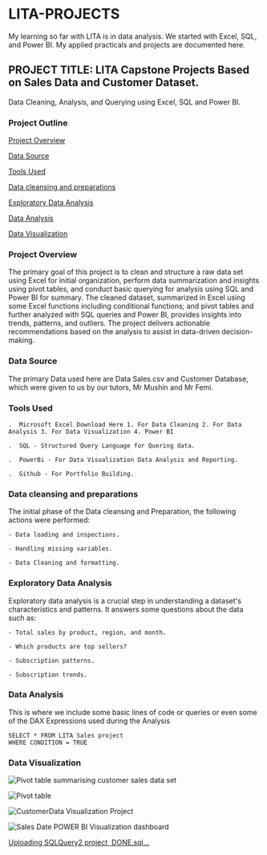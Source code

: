 # LITA-PROJECTS
My learning so far with LITA is in data analysis. We started with Excel, SQL, and Power BI. My applied practicals and projects are documented here.

## PROJECT TITLE: LITA Capstone Projects Based on Sales Data and Customer Dataset.
Data Cleaning, Analysis, and Querying using Excel, SQL and Power BI.

### Project Outline

[Project Overview](#Project-Overview)

[Data Source](#Data-Source)

[Tools Used](#Tool-Used)

[Data cleansing and preparations](#Data-cleansing-and-preparations)

[Exploratory Data Analysis](#Exploratory-Data-Analysis)

[Data Analysis](#Data-Analysis)

[Data Visualization](#Data-Visualization)


### Project Overview
The primary goal of this project is to clean and structure a raw data set using Excel for initial organization, perform data summarization and insights using pivot tables, and conduct basic querying for analysis using SQL and Power BI for summary. The cleaned dataset, summarized in Excel using some Excel functions including conditional functions; and pivot tables and further analyzed with SQL queries and Power BI, provides insights into trends, patterns, and outliers. The project delivers actionable recommendations based on the analysis to assist in data-driven decision-making.

### Data Source
The primary Data used here are Data Sales.csv and Customer Database, which were given to us by our tutors, Mr Mushin and Mr Femi.

### Tools Used

    .  Microsoft Excel Download Here 1. For Data Cleaning 2. For Data Analysis 3. For Data Visualization 4. Power BI

    .  SQL - Structured Query Language for Quering data.

    .  PowerBi - For Data Visualization Data Analysis and Reporting.

    .  Github - For Portfolio Building.

### Data cleansing and preparations
The initial phase of the Data cleansing and Preparation, the following actions were performed:

    - Data loading and inspections.
    
    - Handling missing variables.
   
    - Data Cleaning and formatting.

### Exploratory Data Analysis
Exploratory data analysis is a crucial step in understanding a dataset's characteristics and patterns. It answers some questions about the data such as:

    - Total sales by product, region, and month.
   
    - Which products are top sellers?
    
    - Subscription patterns.
    
    - Subscription trends.

### Data Analysis
This is where we include some basic lines of code or queries or even some of the DAX Expressions used during the Analysis
```
SELECT * FROM LITA Sales project
WHERE CONDITION = TRUE
```

### Data Visualization

![Pivot table summarising customer sales data set](https://github.com/user-attachments/assets/e13864d2-2c29-4c6a-adae-c842aa320373)

![Pivot table](https://github.com/user-attachments/assets/5b11728d-51b5-4d11-a8b0-afc0c941f4c9)

![CustomerData Visualization Project](https://github.com/user-attachments/assets/ec586868-20fc-4213-bc92-d85ec9c05129)

![Sales Date POWER BI Visualization dashboard](https://github.com/user-attachments/assets/9ba065d0-ff47-484a-968f-ce627c2b1ff6)

[Uploading SQLQuery2 project, DONE.sql…]()





